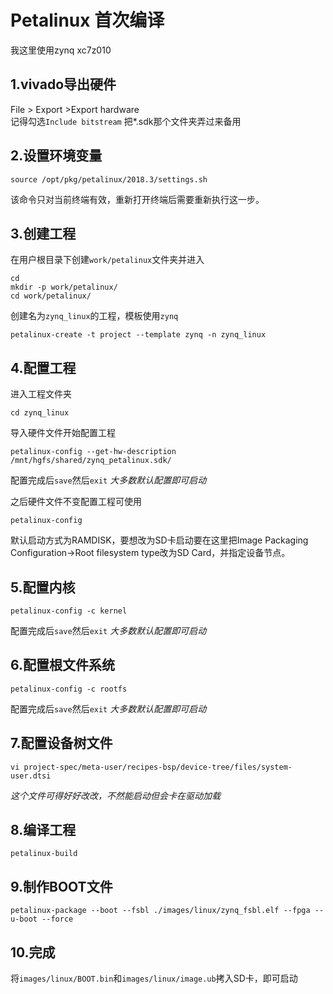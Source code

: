 # Petalinux 首次编译
我这里使用zynq xc7z010
## 1.vivado导出硬件
File > Export >Export hardware  
记得勾选`Include bitstream`
把*.sdk那个文件夹弄过来备用
## 2.设置环境变量
    source /opt/pkg/petalinux/2018.3/settings.sh
该命令只对当前终端有效，重新打开终端后需要重新执行这一步。
## 3.创建工程
在用户根目录下创建`work/petalinux`文件夹并进入

    cd
    mkdir -p work/petalinux/
    cd work/petalinux/
创建名为`zynq_linux`的工程，模板使用`zynq`

    petalinux-create -t project --template zynq -n zynq_linux
## 4.配置工程
进入工程文件夹

    cd zynq_linux
导入硬件文件开始配置工程

    petalinux-config --get-hw-description /mnt/hgfs/shared/zynq_petalinux.sdk/
配置完成后`save`然后`exit` *大多数默认配置即可启动*  

之后硬件文件不变配置工程可使用

    petalinux-config
默认启动方式为RAMDISK，要想改为SD卡启动要在这里把Image Packaging Configuration->Root filesystem type改为SD Card，并指定设备节点。
## 5.配置内核
    petalinux-config -c kernel
配置完成后`save`然后`exit` *大多数默认配置即可启动*
## 6.配置根文件系统
    petalinux-config -c rootfs
配置完成后`save`然后`exit` *大多数默认配置即可启动*
## 7.配置设备树文件
    vi project-spec/meta-user/recipes-bsp/device-tree/files/system-user.dtsi
*这个文件可得好好改改，不然能启动但会卡在驱动加载*
## 8.编译工程
    petalinux-build
## 9.制作BOOT文件
    petalinux-package --boot --fsbl ./images/linux/zynq_fsbl.elf --fpga --u-boot --force
## 10.完成
将`images/linux/BOOT.bin`和`images/linux/image.ub`拷入SD卡，即可启动
